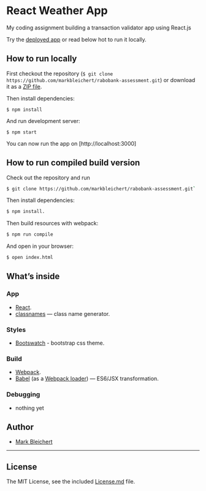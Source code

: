 # React Weather App

My coding assignment building a transaction validator app using React.js

Try the [deployed app](http://markbleichert.github.io/rabobank-assessment/) or read below hot to run it locally.

## How to run locally

First checkout the repository (`$ git clone https://github.com/markbleichert/rabobank-assessment.git`) or download it as a [ZIP file](https://github.com/markbleichert/rabobank-assessment/archive/master.zip).

Then install dependencies:

```
$ npm install
```

And run development server:

```
$ npm start
```

You can now run the app on [http://localhost:3000]


## How to run compiled build version

Check out the repository and run

```bash
$ git clone https://github.com/markbleichert/rabobank-assessment.git`
```

Then install dependencies:

```bash
$ npm install.
```

Then build resources with webpack:

```bash
$ npm run compile
```

And open in your browser:

```bash
$ open index.html
```


## What’s inside

### App

* [React](http://facebook.github.io/react/).
* [classnames](https://www.npmjs.com/package/classnames) —  class name generator.

### Styles

* [Bootswatch](https://bootswatch.com/) - bootstrap css theme.

### Build

* [Webpack](http://webpack.github.io/).
* [Babel](http://babeljs.io/) (as a [Webpack loader](https://github.com/babel/babel-loader)) — ES6/JSX transformation.

### Debugging

* nothing yet


## Author

* [Mark Bleichert](https://github.com/markbleichert)


---

## License

The MIT License, see the included [License.md](License.md) file.
